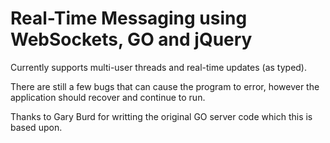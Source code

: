 # Real-Time Messaging using WebSockets, GO and jQuery #

Currently supports multi-user threads and real-time updates (as typed).

There are still a few bugs that can cause the program to error, however the application should recover and continue to run.

Thanks to Gary Burd for writting the original GO server code which this is based upon.
